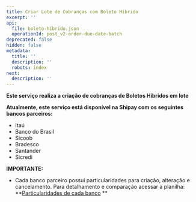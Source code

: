 ```yaml
---
title: Criar Lote de Cobranças com Boleto Híbrido
excerpt: ''
api:
  file: boleto-híbrido.json
  operationId: post_v2-order-due-date-batch
deprecated: false
hidden: false
metadata:
  title: ''
  description: ''
  robots: index
next:
  description: ''
---
```

**Este serviço realiza a criação de cobranças de Boletos Híbridos em lote**

**Atualmente, este serviço está disponível na Shipay com os seguintes bancos parceiros:**

- Itaú
- Banco do Brasil
- Sicoob
- Bradesco
- Santander
- Sicredi

**IMPORTANTE:** 

- Cada banco parceiro possui particularidades para criação, alteração e cancelamento. Para detalhamento e comparação acessar a planilha: **[Particularidades de cada banco](https://docs.google.com/spreadsheets/d/1BlwoRwfXhR8hLgUbrPTqDdXbBPVMi7L42bSzMJcYWhk/edit?usp=sharing) **